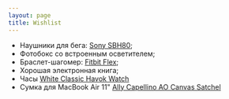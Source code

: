 ```yaml
---
layout: page
title: Wishlist
---
```


- Наушники для бега: [Sony SBH80][sony];
- Фотобокс со встроенным осветителем;
- Браслет-шагомер: [Fitbit Flex][fitbit];
- Хорошая электронная книга;
- Часы [White Classic Havok Watch][watch]
- Сумка для MacBook Air 11" [Ally Capellino AO Canvas Satchel][bag]

[fitbit]: http://market.yandex.ru/model.xml?modelid=10802171&hid=10498025
[sony]: http://market.yandex.ru/model.xml?modelid=10760046&hid=418706
[bag]: http://www.re-store.ru/accessories/bags/ally-capellino/5060167430329/
[watch]: http://www.elliothavok.com/shop/white-classic-havok-watch-pre-sale?category=Watches
